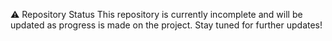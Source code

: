 ⚠️ Repository Status
This repository is currently incomplete and will be updated as progress is made on the project. Stay tuned for further updates!
